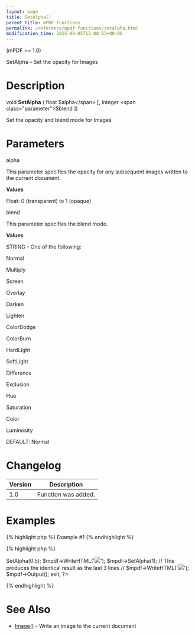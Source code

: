 ```yaml
---
layout: page
title: SetAlpha()
parent_title: mPDF functions
permalink: /reference/mpdf-functions/setalpha.html
modification_time: 2015-08-05T12:00:53+00:00
---
```


(mPDF &gt;= 1.0)

SetAlpha – Set the opacity for Images

# Description

void **SetAlpha** ( float <span class="parameter">$alpha</span> [, integer <span class="parameter">$blend</span> ])

Set the opacity and blend mode for Images

# Parameters

<span class="parameter">alpha</span>

This parameter specifies the opacity for any subsequent images written to the current document.

**Values**

Float: 0 (transparent) to 1 (opaque)

<span class="parameter">blend</span>

This parameter specifies the blend mode.

**Values**

<span class="smallblock">STRING</span> - One of the following:

Normal

Multiply

Screen

Overlay

Darken

Lighten

ColorDodge

ColorBurn

HardLight

SoftLight

Difference

Exclusion

Hue

Saturation

Color

Luminosity

<span class="smallblock">DEFAULT</span>: Normal

# Changelog

<table class="table"> <thead>
<tr> <th>Version</th><th>Description</th> </tr>
</thead> <tbody>
<tr>
<td>1.0</td>
<td>Function was added.</td>
</tr>
</tbody> </table>

# Examples

{% highlight php %}
Example #1
{% endhighlight %}

{% highlight php %}
<?php

include("// Require composer autoload
require_once __DIR__ . '/vendor/autoload.php';");

$mpdf = new mPDF();

$mpdf->SetAlpha(0.5);

$mpdf->WriteHTML('<img src="clematis.jpg" />');

$mpdf->SetAlpha(1);

// This produces the identical result as the last 3 lines

// $mpdf->WriteHTML('<img src="clematis.jpg" opacity="0.5" />');

$mpdf->Output();

exit;

?>
{% endhighlight %}

# See Also

<ul>
<li class="manual_boxlist"><a href="{{ "/reference/mpdf-functions/image.html" | prepend: site.baseurl }}">Image()</a> - Write an image to the current document</li>
</ul>

